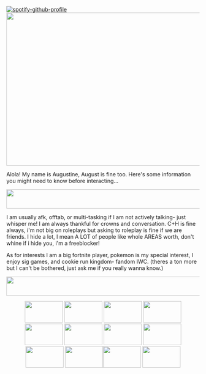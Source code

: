[![spotify-github-profile](https://spotify-github-profile.kittinanx.com/api/view?uid=z3r9frkfhicg6k9gpgdk726tg&cover_image=true&theme=novatorem&show_offline=false&background_color=121212&interchange=false&bar_color=53b14f&bar_color_cover=true)](https://github.com/kittinan/spotify-github-profile)
<img width="650" height="400" src="https://files.catbox.moe/loswi2.webp">
<p align="left">
Alola! My name is Augustine, August is fine too. Here's some information you might need to know before interacting...
  <p align="left">
  <img width="900" height="50" src="https://64.media.tumblr.com/c70f686f0b27b83aa11e98456a8d33c5/1a7499e8ed08e8b1-4a/s1280x1920/4dbd24a66678b2dcc55719f86a591ed628384dde.pnj">
   <p align="left"> 
I am usually afk, offtab, or multi-tasking if I am not actively talking- just whisper me! I am always thankful for crowns and conversation. C+H is fine always, i'm not big on roleplays but asking to roleplay is fine if we are friends. I hide a lot, I mean A LOT of people like whole AREAS worth, don't whine if i hide you, i'm a freeblocker! 
  <p align="left"> 
  As for interests I am a big fortnite player, pokemon is my special interest, I enjoy sig games, and cookie run kingdom- fandom IWC. (theres a ton more but I can't be bothered, just ask me if you really wanna know.)
  <p align="left">
  <img width="900" height="50" src="https://64.media.tumblr.com/c70f686f0b27b83aa11e98456a8d33c5/1a7499e8ed08e8b1-4a/s1280x1920/4dbd24a66678b2dcc55719f86a591ed628384dde.pnj">
    <p align="center">
            <img width="99" height="56" src="https://files.catbox.moe/ywf54q.png"> <img width="99" height="56" src="https://files.catbox.moe/t88842.png"> <img width="99" height="56" src="https://files.catbox.moe/k2frcy.jpg"> <img width="99" height="56" src="https://adriansblinkiecollection.neocities.org/stamps/e81.png"> <img width="99" height="56" src="https://adriansblinkiecollection.neocities.org/stamps/d41.gif"> <img width="99" height="56" src="https://adriansblinkiecollection.neocities.org/stamps/d109.png"> <img width="99" height="56" src="https://adriansblinkiecollection.neocities.org/stamps/e72.gif"> <img width="99" height="56" src="https://64.media.tumblr.com/c065e352d7c8243e6eeb958b4aaf581f/0bd78036aee0e21f-3b/s250x400/18525e6e38d497aa4afcba34ab5743034e8e8772.pnj">
<img width="99" height="56" src="https://files.catbox.moe/ofl7j4.png"> <img width="99" height="56" src="https://files.catbox.moe/yycwql.png"><img width="99" height="56" src="https://files.catbox.moe/5epctj.png"> <img width="99" height="56" src="https://files.catbox.moe/s8s3jh.png"> 
  
